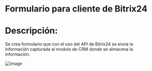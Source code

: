 # Formulario para cliente de Bitrix24

# Descripción:
Se crea formulario que con el uso del API de Bitrix24 se envia la información capturada al modulo de CRM donde se almacena la información.


![image](https://user-images.githubusercontent.com/60903552/148620931-308d218d-5f0c-46f5-88b3-1a046a232e44.png)
